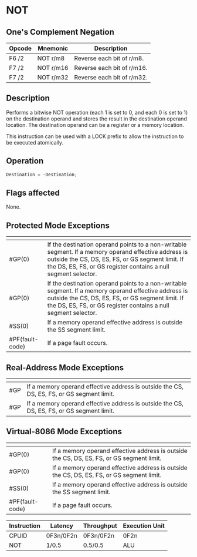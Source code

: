 # NOT
 
## One's Complement Negation
 
 
|Opcode|Mnemonic|Description|
|-|-|-|
|F6 /2|NOT r/m8|Reverse each bit of r/m8.|
|F7 /2|NOT r/m16|Reverse each bit of r/m16.|
|F7 /2|NOT r/m32|Reverse each bit of r/m32.|
 
## Description
 
Performs a bitwise NOT operation (each 1 is set to 0, and each 0 is set to 1) on the destination operand and stores the result in the destination operand location. The destination operand can be a register or a memory location.
 
This instruction can be used with a LOCK prefix to allow the instruction to be executed atomically.
 
 
## Operation
 
```c
Destination = ~Destination;

```
 
 
## Flags affected
 
None.

 
 
## Protected Mode Exceptions
 
|[]()||
|-|-|
|#GP(0)|If the destination operand points to a non-writable segment. If a memory operand effective address is outside the CS, DS, ES, FS, or GS segment limit. If the DS, ES, FS, or GS register contains a null segment selector.|
|#GP(0)|If the destination operand points to a non-writable segment. If a memory operand effective address is outside the CS, DS, ES, FS, or GS segment limit. If the DS, ES, FS, or GS register contains a null segment selector.|
|#SS(0)|If a memory operand effective address is outside the SS segment limit.|
|#PF(fault-code)|If a page fault occurs.|
 
## Real-Address Mode Exceptions
 
|[]()||
|-|-|
|#GP|If a memory operand effective address is outside the CS, DS, ES, FS, or GS segment limit.|
|#GP|If a memory operand effective address is outside the CS, DS, ES, FS, or GS segment limit.|
 
## Virtual-8086 Mode Exceptions
 
|[]()||
|-|-|
|#GP(0)|If a memory operand effective address is outside the CS, DS, ES, FS, or GS segment limit.|
|#GP(0)|If a memory operand effective address is outside the CS, DS, ES, FS, or GS segment limit.|
|#SS(0)|If a memory operand effective address is outside the SS segment limit.|
|#PF(fault-code)|If a page fault occurs.|
 
|Instruction|Latency|Throughput|Execution Unit|
|-|-|-|-|
|CPUID|0F3n/0F2n|0F3n/0F2n|0F2n|
|NOT|1/0.5|0.5/0.5|ALU|
